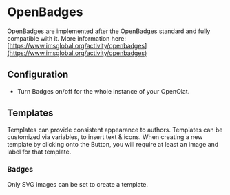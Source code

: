 # OpenBadges

OpenBadges are implemented after the OpenBadges standard and fully compatible with it. More information here: [https://www.imsglobal.org/activity/openbadges](https://www.imsglobal.org/activity/openbadges)

## Configuration

* Turn Badges on/off for the whole instance of your OpenOlat.

## Templates

Templates can provide consistent appearance to authors. Templates can be customized via variables, to insert text & icons.
When creating a new template by clicking onto the Button, you will require at least an image and label for that template.

### Badges

Only SVG images can be set to create a template.
